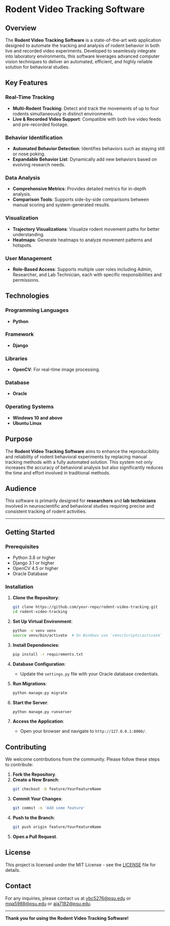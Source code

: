 # Rodent Video Tracking Software

## Overview

The **Rodent Video Tracking Software** is a state-of-the-art web application designed to automate the tracking and analysis of rodent behavior in both live and recorded video experiments. Developed to seamlessly integrate into laboratory environments, this software leverages advanced computer vision techniques to deliver an automated, efficient, and highly reliable solution for behavioral studies.

## Key Features

### Real-Time Tracking
- **Multi-Rodent Tracking**: Detect and track the movements of up to four rodents simultaneously in distinct environments.
- **Live & Recorded Video Support**: Compatible with both live video feeds and pre-recorded footage.

### Behavior Identification
- **Automated Behavior Detection**: Identifies behaviors such as staying still or nose poking.
- **Expandable Behavior List**: Dynamically add new behaviors based on evolving research needs.

### Data Analysis
- **Comprehensive Metrics**: Provides detailed metrics for in-depth analysis.
- **Comparison Tools**: Supports side-by-side comparisons between manual scoring and system-generated results.

### Visualization
- **Trajectory Visualizations**: Visualize rodent movement paths for better understanding.
- **Heatmaps**: Generate heatmaps to analyze movement patterns and hotspots.

### User Management
- **Role-Based Access**: Supports multiple user roles including Admin, Researcher, and Lab Technician, each with specific responsibilities and permissions.

## Technologies

### Programming Languages
- **Python**

### Framework
- **Django**

### Libraries
- **OpenCV**: For real-time image processing.

### Database
- **Oracle**

### Operating Systems
- **Windows 10 and above**
- **Ubuntu Linux**

## Purpose

The **Rodent Video Tracking Software** aims to enhance the reproducibility and reliability of rodent behavioral experiments by replacing manual tracking methods with a fully automated solution. This system not only increases the accuracy of behavioral analysis but also significantly reduces the time and effort involved in traditional methods.

## Audience

This software is primarily designed for **researchers** and **lab technicians** involved in neuroscientific and behavioral studies requiring precise and consistent tracking of rodent activities.

---

## Getting Started

### Prerequisites
- Python 3.8 or higher
- Django 3.1 or higher
- OpenCV 4.5 or higher
- Oracle Database

### Installation
1. **Clone the Repository**:
   ```bash
   git clone https://github.com/your-repo/rodent-video-tracking.git
   cd rodent-video-tracking
   ```

2. **Set Up Virtual Environment**:
   ```bash
   python -m venv venv
   source venv/bin/activate  # On Windows use `venv\Scripts\activate`
   ```

3. **Install Dependencies**:
   ```bash
   pip install -r requirements.txt
   ```

4. **Database Configuration**:
   - Update the `settings.py` file with your Oracle database credentials.

5. **Run Migrations**:
   ```bash
   python manage.py migrate
   ```

6. **Start the Server**:
   ```bash
   python manage.py runserver
   ```

7. **Access the Application**:
   - Open your browser and navigate to `http://127.0.0.1:8000/`.

## Contributing

We welcome contributions from the community. Please follow these steps to contribute:

1. **Fork the Repository**.
2. **Create a New Branch**:
   ```bash
   git checkout -b feature/YourFeatureName
   ```
3. **Commit Your Changes**:
   ```bash
   git commit -m 'Add some feature'
   ```
4. **Push to the Branch**:
   ```bash
   git push origin feature/YourFeatureName
   ```
5. **Open a Pull Request**.

## License

This project is licensed under the MIT License - see the [LICENSE](LICENSE) file for details.

## Contact

For any inquiries, please contact us at ybc5276@psu.edu or mqa5988@psu.edu or aja7182@psu.edu.

---

**Thank you for using the Rodent Video Tracking Software!**
